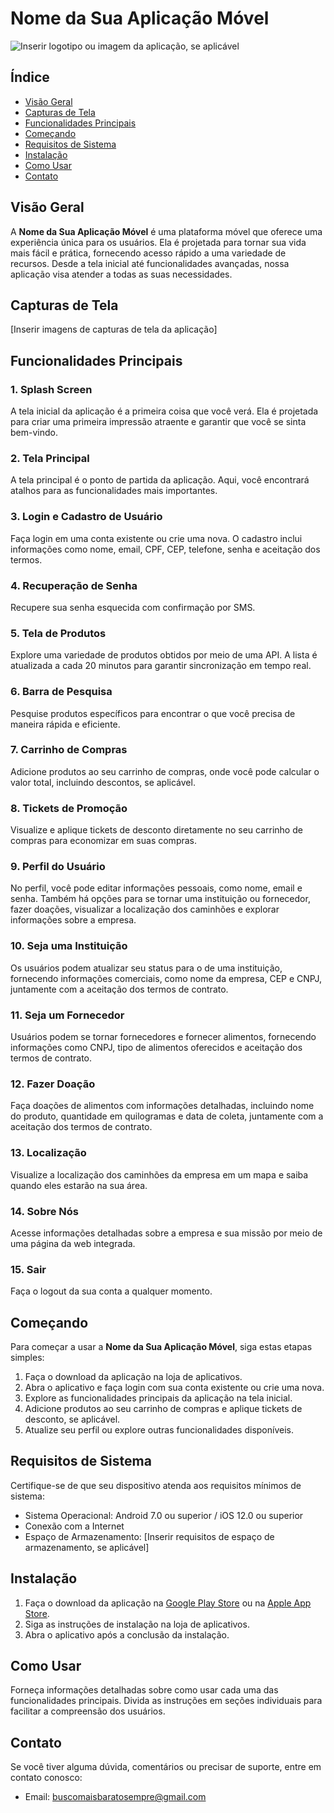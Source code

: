 # Nome da Sua Aplicação Móvel

![Inserir logotipo ou imagem da aplicação, se aplicável](link-para-imagem)

## Índice

- [Visão Geral](#visao-geral)
- [Capturas de Tela](#capturas-de-tela)
- [Funcionalidades Principais](#funcionalidades-principais)
- [Começando](#comecando)
- [Requisitos de Sistema](#requisitos-de-sistema)
- [Instalação](#instalacao)
- [Como Usar](#como-usar)
- [Contato](#contato)

## Visão Geral

A **Nome da Sua Aplicação Móvel** é uma plataforma móvel que oferece uma experiência única para os usuários. Ela é projetada para tornar sua vida mais fácil e prática, fornecendo acesso rápido a uma variedade de recursos. Desde a tela inicial até funcionalidades avançadas, nossa aplicação visa atender a todas as suas necessidades.

## Capturas de Tela

[Inserir imagens de capturas de tela da aplicação]

## Funcionalidades Principais

### 1. Splash Screen

A tela inicial da aplicação é a primeira coisa que você verá. Ela é projetada para criar uma primeira impressão atraente e garantir que você se sinta bem-vindo.

### 2. Tela Principal

A tela principal é o ponto de partida da aplicação. Aqui, você encontrará atalhos para as funcionalidades mais importantes.

### 3. Login e Cadastro de Usuário

Faça login em uma conta existente ou crie uma nova. O cadastro inclui informações como nome, email, CPF, CEP, telefone, senha e aceitação dos termos.

### 4. Recuperação de Senha

Recupere sua senha esquecida com confirmação por SMS.

### 5. Tela de Produtos

Explore uma variedade de produtos obtidos por meio de uma API. A lista é atualizada a cada 20 minutos para garantir sincronização em tempo real.

### 6. Barra de Pesquisa

Pesquise produtos específicos para encontrar o que você precisa de maneira rápida e eficiente.

### 7. Carrinho de Compras

Adicione produtos ao seu carrinho de compras, onde você pode calcular o valor total, incluindo descontos, se aplicável.

### 8. Tickets de Promoção

Visualize e aplique tickets de desconto diretamente no seu carrinho de compras para economizar em suas compras.

### 9. Perfil do Usuário

No perfil, você pode editar informações pessoais, como nome, email e senha. Também há opções para se tornar uma instituição ou fornecedor, fazer doações, visualizar a localização dos caminhões e explorar informações sobre a empresa.

### 10. Seja uma Instituição

Os usuários podem atualizar seu status para o de uma instituição, fornecendo informações comerciais, como nome da empresa, CEP e CNPJ, juntamente com a aceitação dos termos de contrato.

### 11. Seja um Fornecedor

Usuários podem se tornar fornecedores e fornecer alimentos, fornecendo informações como CNPJ, tipo de alimentos oferecidos e aceitação dos termos de contrato.

### 12. Fazer Doação

Faça doações de alimentos com informações detalhadas, incluindo nome do produto, quantidade em quilogramas e data de coleta, juntamente com a aceitação dos termos de contrato.

### 13. Localização

Visualize a localização dos caminhões da empresa em um mapa e saiba quando eles estarão na sua área.

### 14. Sobre Nós

Acesse informações detalhadas sobre a empresa e sua missão por meio de uma página da web integrada.

### 15. Sair

Faça o logout da sua conta a qualquer momento.

## Começando

Para começar a usar a **Nome da Sua Aplicação Móvel**, siga estas etapas simples:

1. Faça o download da aplicação na loja de aplicativos.
2. Abra o aplicativo e faça login com sua conta existente ou crie uma nova.
3. Explore as funcionalidades principais da aplicação na tela inicial.
4. Adicione produtos ao seu carrinho de compras e aplique tickets de desconto, se aplicável.
5. Atualize seu perfil ou explore outras funcionalidades disponíveis.

## Requisitos de Sistema

Certifique-se de que seu dispositivo atenda aos requisitos mínimos de sistema:

- Sistema Operacional: Android 7.0 ou superior / iOS 12.0 ou superior
- Conexão com a Internet
- Espaço de Armazenamento: [Inserir requisitos de espaço de armazenamento, se aplicável]

## Instalação

1. Faça o download da aplicação na [Google Play Store](link-para-o-google-play) ou na [Apple App Store](link-para-a-app-store).
2. Siga as instruções de instalação na loja de aplicativos.
3. Abra o aplicativo após a conclusão da instalação.

## Como Usar

Forneça informações detalhadas sobre como usar cada uma das funcionalidades principais. Divida as instruções em seções individuais para facilitar a compreensão dos usuários.

## Contato

Se você tiver alguma dúvida, comentários ou precisar de suporte, entre em contato conosco:

- Email: buscomaisbaratosempre@gmail.com

